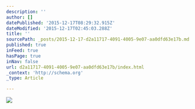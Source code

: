 ```yaml
---
description: ''
author: []
datePublished: '2015-12-17T08:29:32.915Z'
dateModified: '2015-12-17T02:45:03.288Z'
title: ''
sourcePath: _posts/2015-12-17-d2a11717-4091-4005-9e07-aa0dfd63e17b.md
published: true
inFeed: true
hasPage: true
inNav: false
url: d2a11717-4091-4005-9e07-aa0dfd63e17b/index.html
_context: 'http://schema.org'
_type: Article

---
```

![](https://the-grid-user-content.s3-us-west-2.amazonaws.com/a94eec8f-1df0-4f3a-b176-3411235428b0.png)